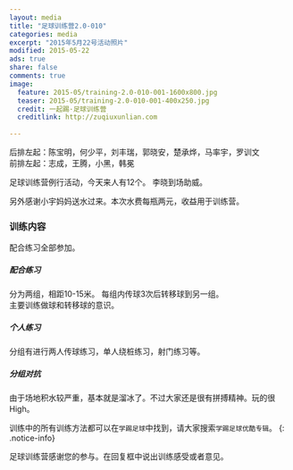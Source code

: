 ```yaml
---
layout: media
title: "足球训练营2.0-010"
categories: media
excerpt: "2015年5月22号活动照片"
modified: 2015-05-22
ads: true
share: false
comments: true
image:
  feature: 2015-05/training-2.0-010-001-1600x800.jpg
  teaser: 2015-05/training-2.0-010-001-400x250.jpg
  credit: 一起踢·足球训练营
  creditlink: http://zuqiuxunlian.com
  
---
```

后排左起：陈宝明，何少平，刘丰瑞，郭晓安，楚承烨，马率宇，罗训文        
前排左起：志成，王腾，小黑，韩冕 


足球训练营例行活动，今天来人有12个。 李晓到场助威。

另外感谢小宇妈妈送水过来。本次水费每瓶两元，收益用于训练营。

### 训练内容
配合练习全部参加。   

##### 配合练习
分为两组，相距10-15米。 每组内传球3次后转移球到另一组。     
主要训练做球和转移球的意识。
	
##### 个人练习
分组有进行两人传球练习，单人绕桩练习，射门练习等。   

##### 分组对抗
由于场地积水较严重，基本就是溜冰了。不过大家还是很有拼搏精神。玩的很High。


训练中的所有训练方法都可以在`学踢足球`中找到，请大家搜索`学踢足球优酷专辑`。
{: .notice-info}

<a class="btn-success">足球训练营感谢您的参与。在回复框中说出训练感受或者意见。</a>


